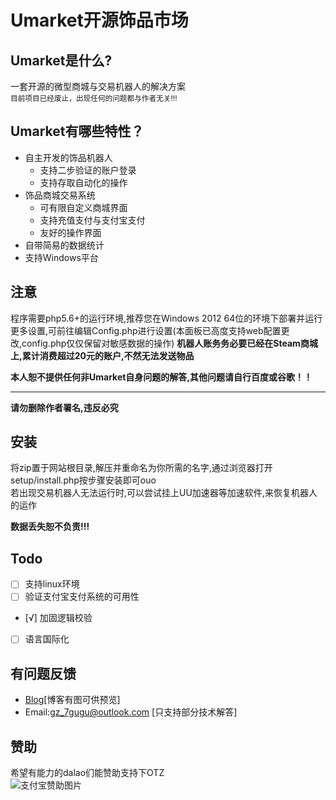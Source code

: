 # Umarket开源饰品市场
## Umarket是什么?
一套开源的微型商城与交易机器人的解决方案
<br>
<small>目前项目已经废止，出现任何的问题都与作者无关!!!</small>

## Umarket有哪些特性？
-  自主开发的饰品机器人
   - 支持二步验证的账户登录
   - 支持存取自动化的操作
- 饰品商城交易系统
   - 可有限自定义商城界面
   - 支持充值支付与支付宝支付
   - 友好的操作界面
- 自带简易的数据统计
- 支持Windows平台

## 注意
程序需要php5.6+的运行环境,推荐您在Windows 2012 64位的环境下部署并运行<br>
更多设置,可前往编辑Config.php进行设置(本面板已高度支持web配置更改,config.php仅仅保留对敏感数据的操作)
__机器人账务务必要已经在Steam商城上,累计消费超过20元的账户,不然无法发送物品__

__本人恕不提供任何非Umarket自身问题的解答,其他问题请自行百度或谷歌！！__
<hr>

__请勿删除作者署名,违反必究__

## 安装
将zip置于网站根目录,解压并重命名为你所需的名字,通过浏览器打开setup/install.php按步骤安装即可ouo
<br>
若出现交易机器人无法运行时,可以尝试挂上UU加速器等加速软件,来恢复机器人的运作<br>

__数据丢失恕不负责!!!__

## Todo
- [ ] 支持linux环境
- [ ] 验证支付宝支付系统的可用性
- [√] 加固逻辑校验
- [ ] 语言国际化

## 有问题反馈
 *   [Blog](https://www.7gugu.com)[博客有图可供预览]
 *   Email:gz_7gugu@outlook.com [只支持部分技术解答]

## 赞助
希望有能力的dalao们能赞助支持下OTZ<br>
<img src="https://www.7gugu.com/wp-content/uploads/2018/11/微信图片_20181111230927.jpg" alt="支付宝赞助图片"/>
